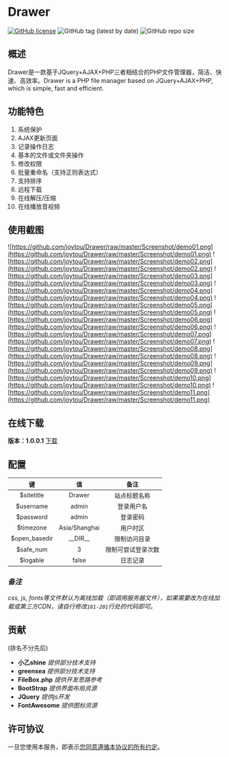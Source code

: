 # Drawer

[![GitHub license](https://img.shields.io/github/license/joytou/Drawer)](https://github.com/joytou/Drawer/blob/master/LICENSE)
![GitHub tag (latest by date)](https://img.shields.io/github/v/tag/joytou/Drawer)
![GitHub repo size](https://img.shields.io/github/repo-size/joytou/Drawer)

## 概述
Drawer是一款基于JQuery+AJAX+PHP三者相结合的PHP文件管理器，简洁、快速、高效率。Drawer is a PHP file manager based on JQuery+AJAX+PHP, which is simple, fast and efficient.

## 功能特色
1. 系统保护
2. AJAX更新页面
3. 记录操作日志
4. 基本的文件或文件夹操作
5. 修改权限
6. 批量重命名（支持正则表达式）
7. 支持排序
8. 远程下载
9. 在线解压/压缩
10. 在线播放音视频

## 使用截图
![https://github.com/joytou/Drawer/raw/master/Screenshot/demo01.png](https://github.com/joytou/Drawer/raw/master/Screenshot/demo01.png)
![https://github.com/joytou/Drawer/raw/master/Screenshot/demo02.png](https://github.com/joytou/Drawer/raw/master/Screenshot/demo02.png)
![https://github.com/joytou/Drawer/raw/master/Screenshot/demo03.png](https://github.com/joytou/Drawer/raw/master/Screenshot/demo03.png)
![https://github.com/joytou/Drawer/raw/master/Screenshot/demo04.png](https://github.com/joytou/Drawer/raw/master/Screenshot/demo04.png)
![https://github.com/joytou/Drawer/raw/master/Screenshot/demo05.png](https://github.com/joytou/Drawer/raw/master/Screenshot/demo05.png)
![https://github.com/joytou/Drawer/raw/master/Screenshot/demo06.png](https://github.com/joytou/Drawer/raw/master/Screenshot/demo06.png)
![https://github.com/joytou/Drawer/raw/master/Screenshot/demo07.png](https://github.com/joytou/Drawer/raw/master/Screenshot/demo07.png)
![https://github.com/joytou/Drawer/raw/master/Screenshot/demo08.png](https://github.com/joytou/Drawer/raw/master/Screenshot/demo08.png)
![https://github.com/joytou/Drawer/raw/master/Screenshot/demo09.png](https://github.com/joytou/Drawer/raw/master/Screenshot/demo09.png)
![https://github.com/joytou/Drawer/raw/master/Screenshot/demo10.png](https://github.com/joytou/Drawer/raw/master/Screenshot/demo10.png)
![https://github.com/joytou/Drawer/raw/master/Screenshot/demo11.png](https://github.com/joytou/Drawer/raw/master/Screenshot/demo11.png)

## 在线下载
__版本：1.0.0.1__  [下载](https://github.com/joytou/Drawer/releases/download/v1.0.0.1-release/Drawer.zip) 

## 配置
| 键 | 值 | 备注 |
|:--------:|:--------:|:--------:|
| $sitetitle | Drawer | 站点标题名称 |
| $username | admin | 登录用户名 |
| $password | admin | 登录密码 |
| $timezone | Asia/Shanghai | 用户时区 |
| $open_basedir | \_\_DIR\_\_ | 限制访问目录 |
| $safe_num | 3 | 限制可尝试登录次数 |
| $logable | false | 日志记录 |
### _备注_
_css, js, fonts等文件默认为离线加载（即调用服务器文件），如果需要改为在线加载或第三方CDN，请自行修改`181-201`行处的代码即可。_

## 贡献
(排名不分先后)
* __小乙shine__
_提供部分技术支持_
* __greensea__
_提供部分技术支持_
* __FileBox.php__
_提供开发思路参考_
* __BootStrap__
_提供界面布局资源_
* __JQuery__
_提供js开发_
* __FontAwesome__
_提供图标资源_

## 许可协议
一旦您使用本服务，即表示[您同意遵循本协议的所有约定](https://github.com/joytou/Drawer/blob/master/LICENSE)。
